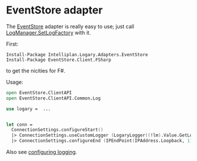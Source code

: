 # EventStore adapter

The [EventStore](http://geteventstore.com/) adapter is really easy to use; just
call [LogManager.SetLogFactory][es-code] with it.

First:

```
Install-Package Intelliplan.Logary.Adapters.EventStore
Install-Package EventStore.Client.FSharp
```

to get the nicities for F#.

Usage:

``` fsharp
open EventStore.ClientAPI
open EventStore.ClientAPI.Common.Log

use logary =  ...


let conn =
  ConnectionSettings.configureStart()
  |> ConnectionSettings.useCustomLogger (LogaryLogger((!lm).Value.GetLogger("EventStore")))
  |> ConnectionSettings.configureEnd (IPEndPoint(IPAddress.Loopback, 1113))
```

Also see [configuring
logging](docs.geteventstore.com/dotnet-api/3.0.1/configuring-logging).


 [es-code]: https://github.com/EventStore/EventStore/blob/dev/src/EventStore.Common/Log/LogManager.cs#L80
